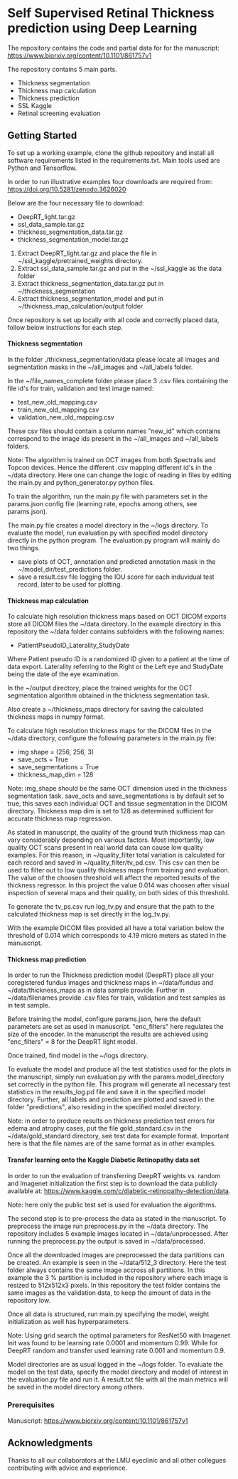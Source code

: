 # Self Supervised Retinal Thickness prediction using Deep Learning

The repository contains the code and partial data for for the manuscript: https://www.biorxiv.org/content/10.1101/861757v1

The repository contains 5 main parts.

* Thickness segmentation
* Thickness map calculation
* Thickness prediction
* SSL Kaggle
* Retinal screening evaluation

## Getting Started

To set up a working example, clone the github repository and install all software requirements listed in the requirements.txt. Main tools used are Python and Tensorflow.

In order to run illustrative examples four downloads are required from: https://doi.org/10.5281/zenodo.3626020

Below are the four necessary file to download:

* DeepRT_light.tar.gz
* ssl_data_sample.tar.gz
* thickness_segmentation_data.tar.gz
* thickness_segmentation_model.tar.gz

1. Extract DeepRT_light.tar.gz and place the file in ~/ssl_kaggle/pretrained_weights directory.
2. Extract ssl_data_sample.tar.gz and put in the ~/ssl_kaggle as the data folder
3. Extract thickness_segmentation_data.tar.gz put in ~/thickness_segmentation
4. Extract thickness_segmentation_model and put in ~/thickness_map_calculation/output folder

Once repository is set up locally with all code and correctly placed data, follow below instructions for each step.

#### Thickness segmentation

In the folder ./thickness_segmentation/data please locate all images and segmentation masks in the ~/all_images and ~/all_labels folder.

In the ~/file_names_complete folder please place 3 .csv files containing the file id's for train, validation and test image named:

* test_new_old_mapping.csv
* train_new_old_mapping.csv
* validation_new_old_mapping.csv

These csv files should contain a column names "new_id" which contains correspond to the image ids present in the ~/all_images and ~/all_labels folders.

Note: The algorithm is trained on OCT images from both Spectralis and Topcon devices. Hence the different .csv mapping different id's in the ~/data directory. Here one can change the logic of reading in files by editing the main.py and python_generator.py python files.

To train the algorithm, run the main.py file with parameters set in the params.json config file (learning rate, epochs among others, see params.json).

The main.py file creates a model directory in the ~/logs directory. To evaluate the model, run evaluation.py with specified model directory directly in the python program. The evaluation.py program will mainly do two things.

* save plots of OCT, annotation and predicted annotation mask in the ~/model_dir/test_predictions folder. 
* save a result.csv file logging the IOU score for each induvidual test record, later to be used for plotting.

#### Thickness map calculation

To calculate high resolution thickness maps based on OCT DICOM exports store all DICOM files the ~/data directory. In the example directory in this repository the ~/data folder contains subfolders with the following names:

* PatientPseudoID_Laterality_StudyDate

Where Patient pseudo ID is a randomized ID given to a patient at the time of data export. Laterality referring to the Right or the Left eye and StudyDate being the date of the eye examination.

In the ~/output directory, place the trained weights for the OCT segmentation algorithm obtained in the thickness segmentation task.

Also create a ~/thickness_maps directory for saving the calculated thickness maps in numpy format.

To calculate high resolution thickness maps for the DICOM files in the ~/data directory, configure the following parameters in the main.py file:

* img shape = (256, 256, 3)
* save_octs = True
* save_segmentations = True
* thickness_map_dim = 128

Note: img_shape should be the same OCT dimension used in the thickness segmentation task. save_octs and save_segmentations is by default set to true, this saves each individual OCT and tissue segmentation in the DICOM directory. Thickness map dim is set to 128 as determined sufficient for accurate thickness map regression.

As stated in manuscript, the quality of the ground truth thickness map can vary considerably depending on various factors. Most importantly, low quality OCT scans present in real world data can cause low quality examples. For this reason, in ~/quality_filter total variation is calculated for each record and saved in ~/quality_filter/tv_pd.csv. This csv can then be used to filter out to low quality thickness maps from training and evaluation. The value of the choosen threshold will affect the reported results of the thickness regressor. In this project the value 0.014 was choosen after visual inspection of several maps and their quality, on both sides of this threshold.
 
To generate the tv_ps.csv run log_tv.py and ensure that the path to the calculated thickness map is set directly in the log_tv.py.

With the example DICOM files provided all have a total variation below the threshold of 0.014 which corresponds to 4.19 micro meters as stated in the manuscript. 

#### Thickness map prediction

In order to run the Thickness prediction model (DeepRT) place all your coregistered fundus images and thickness maps in ~/data/fundus and ~/data/thickness_maps as in data sample provide. Further in ~/data/filenames provide .csv files for train, validation and test samples as in test sample. 

Before training the model, configure params.json, here the default parameters are set as used in manuscript. "enc_filters" here regulates the size of the encoder. In the manuscript the results are achieved using "enc_filters" = 8 for the DeepRT light model. 

Once trained, find model in the ~/logs directory.

To evaluate the model and produce all the test statistics used for the plots in the manuscript, simply run evaluation.py with the params.model_directory set correctly in the python file. This program will generate all necessary test statistics in the results_log.pd file and save it in the specified model directory. Further, all labels and prediction are plotted and saved in the folder "predictions", also residing in the specified model directory.   

Note: in order to produce results on thickness prediction test errors for edema and atrophy cases, put the file gold_standard.csv in the ~/data/gold_standard directory, see test data for example format. Important here is that the file names are of the same format as in other examples.  

#### Transfer learning onto the Kaggle Diabetic Retinopathy data set

In order to run the evaluation of transferring DeepRT weights vs. random and Imagenet initialization the first step is to download the data publicly available at: https://www.kaggle.com/c/diabetic-retinopathy-detection/data.

Note: here only the public test set is used for evaluation the algorithms. 

The second step is to pre-process the data as stated in the manuscript. To preprocess the image run preprocess.py in the ~/data directory. The repository includes 5 example images located in ~/data/unprocessed. After running the preprocess.py the output is saved in ~/data/processed.

Once all the downloaded images are preprocessed the data partitions can be created. An example is seen in the ~/data/512_3 directory. Here the test folder always contains the same image accross all partitions. In this example the 3 % partition is included in the repository where each image is resized to 512x512x3 pixels. In this repository the test folder contains the same images as the validation data, to keep the amount of data in the repository low.

Once all data is structured, run main.py specifying the model, weight initialization as well has hyperparameters. 

Note: Using grid search the optimal parameters for ResNet50 with Imagenet Init was found to be learning rate 0.0001 and momentum 0.99. While for DeepRT random and transfer used learning rate 0.001 and momentum 0.9.

Model directories are as usual logged in the ~/logs folder. To evaluate the model on the test data, specify the model directory and model of interest  in the evaluation.py file and run it. A result.txt file with all the main metrics will be saved in the model directory among others. 

### Prerequisites

Manuscript: https://www.biorxiv.org/content/10.1101/861757v1

## Acknowledgments

Thanks to all our collaborators at the LMU eyeclinic and all other collegues contributing with advice and experience. 

